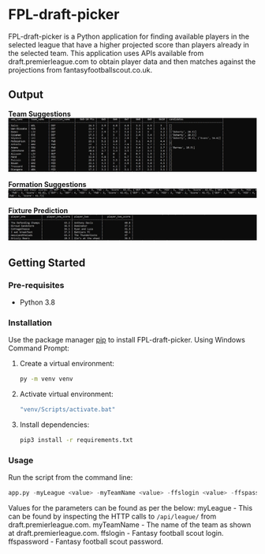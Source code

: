 # FPL-draft-picker

FPL-draft-picker is a Python application for finding available players in the selected league that have a higher 
projected score than players already in the selected team. This application uses APIs available from 
draft.premierleague.com to obtain player data and then matches against the projections from fantasyfootballscout.co.uk.

## Output

**Team Suggestions**
![figure2](res/player_suggestions.JPG)

**Formation Suggestions**
![figure3](res/formation_suggestions.JPG)

**Fixture Prediction**
![figure1](res/fixture_prediction.JPG)

## Getting Started

### Pre-requisites
* Python 3.8

### Installation
Use the package manager [pip](https://pip.pypa.io/en/stable/) to install FPL-draft-picker. Using Windows Command Prompt:

1. Create a virtual environment:
    ```bash
    py -m venv venv
    ```
2. Activate virtual environment:
    ```bash
    "venv/Scripts/activate.bat"
    ```
3. Install dependencies:
    ```bash
    pip3 install -r requirements.txt
    ```
   
### Usage
Run the script from the command line:

```python
app.py -myLeague <value> -myTeamName <value> -ffslogin <value> -ffspassword <value>
```
Values for the parameters can be found as per the below:
myLeague - This can be found by inspecting the HTTP calls to `/api/league/` from draft.premierleague.com.
myTeamName - The name of the team as shown at draft.premierleague.com.
ffslogin - Fantasy football scout login.
ffspassword - Fantasy football scout password.